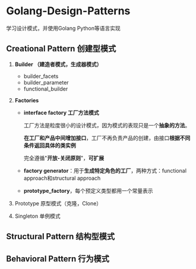 # Golang-Design-Patterns
学习设计模式，并使用Golang Python等语言实现





## Creational Pattern 创建型模式

1. **Builder （建造者模式，生成器模式）**

   - builder_facets
   - builder_parameter
   - functional_builder

2. **Factories**

   - **interface factory 工厂方法模式**

     工厂方法是粒度很小的设计模式，因为模式的表现只是一个**抽象的方法**。

     **在工厂和产品中间增加接口**，工厂不再负责产品的创建，由接口**根据不同条件返回具体的类实例**

     完全遵循"**开放-关闭原则**"，**可扩展**

   - **factory generator**：用于**生成特定角色的工厂**，两种方式：functional approach和structural approach

   -  **prototype_factory**，每个预定义类型都用一个常量表示

3. Prototype 原型模式（克隆，Clone）

4. Singleton 单例模式



## Structural Pattern 结构型模式





## Behavioral Pattern 行为模式

